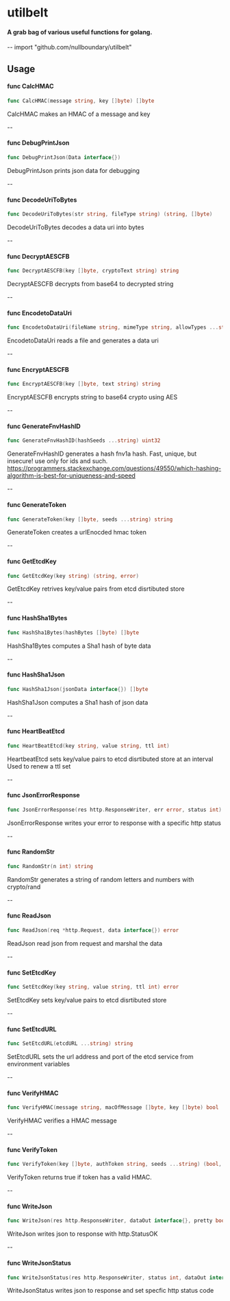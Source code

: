 # utilbelt
#### A grab bag of various useful functions for golang.
--
    import "github.com/nullboundary/utilbelt"


## Usage

#### func  CalcHMAC

```go
func CalcHMAC(message string, key []byte) []byte
```
CalcHMAC makes an HMAC of a message and key

--
#### func  DebugPrintJson

```go
func DebugPrintJson(Data interface{})
```
DebugPrintJson prints json data for debugging

--
#### func  DecodeUriToBytes

```go
func DecodeUriToBytes(str string, fileType string) (string, []byte)
```
DecodeUriToBytes decodes a data uri into bytes

--
#### func  DecryptAESCFB

```go
func DecryptAESCFB(key []byte, cryptoText string) string
```
DecryptAESCFB decrypts from base64 to decrypted string

--
#### func  EncodetoDataUri

```go
func EncodetoDataUri(fileName string, mimeType string, allowTypes ...string) (string, error)
```
EncodetoDataUri reads a file and generates a data uri

--
#### func  EncryptAESCFB

```go
func EncryptAESCFB(key []byte, text string) string
```
EncryptAESCFB encrypts string to base64 crypto using AES

--
#### func  GenerateFnvHashID

```go
func GenerateFnvHashID(hashSeeds ...string) uint32
```
GenerateFnvHashID generates a hash fnv1a hash. Fast, unique, but insecure! use
only for ids and such.
https://programmers.stackexchange.com/questions/49550/which-hashing-algorithm-is-best-for-uniqueness-and-speed

--
#### func  GenerateToken

```go
func GenerateToken(key []byte, seeds ...string) string
```
GenerateToken creates a urlEnocded hmac token

--
#### func  GetEtcdKey

```go
func GetEtcdKey(key string) (string, error)
```
GetEtcdKey retrives key/value pairs from etcd disrtibuted store

--
#### func  HashSha1Bytes

```go
func HashSha1Bytes(hashBytes []byte) []byte
```
HashSha1Bytes computes a Sha1 hash of byte data

--
#### func  HashSha1Json

```go
func HashSha1Json(jsonData interface{}) []byte
```
HashSha1Json computes a Sha1 hash of json data

--
#### func  HeartBeatEtcd

```go
func HeartBeatEtcd(key string, value string, ttl int)
```
HeartbeatEtcd sets key/value pairs to etcd disrtibuted store at an interval Used
to renew a ttl set

--
#### func  JsonErrorResponse

```go
func JsonErrorResponse(res http.ResponseWriter, err error, status int)
```
JsonErrorResponse writes your error to response with a specific http status

--
#### func  RandomStr

```go
func RandomStr(n int) string
```
RandomStr generates a string of random letters and numbers with crypto/rand

--
#### func  ReadJson

```go
func ReadJson(req *http.Request, data interface{}) error
```
ReadJson read json from request and marshal the data

--
#### func  SetEtcdKey

```go
func SetEtcdKey(key string, value string, ttl int) error
```
SetEtcdKey sets key/value pairs to etcd disrtibuted store

--
#### func  SetEtcdURL

```go
func SetEtcdURL(etcdURL ...string) string
```
SetEtcdURL sets the url address and port of the etcd service from environment
variables

--
#### func  VerifyHMAC

```go
func VerifyHMAC(message string, macOfMessage []byte, key []byte) bool
```
VerifyHMAC verifies a HMAC message

--
#### func  VerifyToken

```go
func VerifyToken(key []byte, authToken string, seeds ...string) (bool, error)
```
VerifyToken returns true if token has a valid HMAC.

--
#### func  WriteJson

```go
func WriteJson(res http.ResponseWriter, dataOut interface{}, pretty bool) error
```
WriteJson writes json to response with http.StatusOK

--
#### func  WriteJsonStatus

```go
func WriteJsonStatus(res http.ResponseWriter, status int, dataOut interface{}, pretty bool) error
```
WriteJsonStatus writes json to response and set specfic http status code


